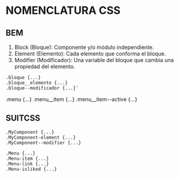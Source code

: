 # NOMENCLATURA CSS
 
## BEM
 
1. Block (Bloque): Componente y/o módulo independiente.
2. Element (Elemento): Cada elemento que conforma el bloque.
3. Modifier (Modificador): Una variable del bloque que cambia una propiedad del elemento.

```
.bloque {...}
.bloque__elemento {...}
.bloque--modificador {...}¨
```

.menu {...}
.menu__item {...}
.menu__item--active {...}



## SUITCSS

```
.MyComponent {...}
.MyComponent-element {...}
.MyComponent--modifier {...}
```

```
.Menu {...}
.Menu-item {...}
.Menu-link {...}
.Menu-isliked {...}
```